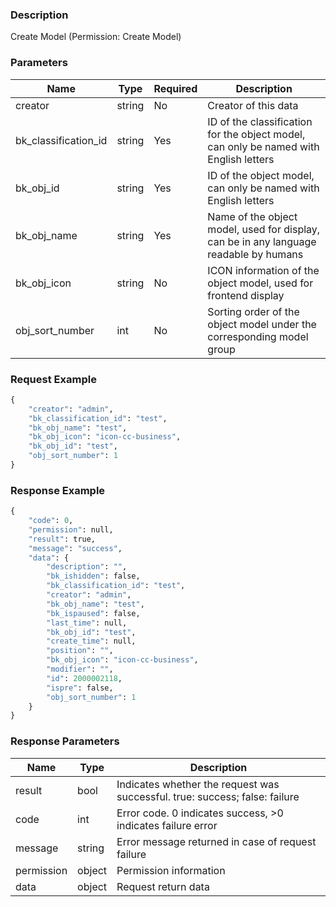### Description

Create Model (Permission: Create Model)

### Parameters

| Name                 | Type   | Required | Description                                                                           |
|----------------------|--------|----------|---------------------------------------------------------------------------------------|
| creator              | string | No       | Creator of this data                                                                  |
| bk_classification_id | string | Yes      | ID of the classification for the object model, can only be named with English letters |
| bk_obj_id            | string | Yes      | ID of the object model, can only be named with English letters                        |
| bk_obj_name          | string | Yes      | Name of the object model, used for display, can be in any language readable by humans |
| bk_obj_icon          | string | No       | ICON information of the object model, used for frontend display                       |
| obj_sort_number      | int    | No       | Sorting order of the object model under the corresponding model group                 |

### Request Example

```python
{
    "creator": "admin",
    "bk_classification_id": "test",
    "bk_obj_name": "test",
    "bk_obj_icon": "icon-cc-business",
    "bk_obj_id": "test",
    "obj_sort_number": 1
}
```

### Response Example

```python
{
    "code": 0,
    "permission": null,
    "result": true,
    "message": "success",
    "data": {
        "description": "",
        "bk_ishidden": false,
        "bk_classification_id": "test",
        "creator": "admin",
        "bk_obj_name": "test",
        "bk_ispaused": false,
        "last_time": null,
        "bk_obj_id": "test",
        "create_time": null,
        "position": "",
        "bk_obj_icon": "icon-cc-business",
        "modifier": "",
        "id": 2000002118,
        "ispre": false,
        "obj_sort_number": 1
    }
}
```

### Response Parameters

| Name       | Type   | Description                                                                 |
|------------|--------|-----------------------------------------------------------------------------|
| result     | bool   | Indicates whether the request was successful. true: success; false: failure |
| code       | int    | Error code. 0 indicates success, >0 indicates failure error                 |
| message    | string | Error message returned in case of request failure                           |
| permission | object | Permission information                                                      |
| data       | object | Request return data                                                         |
